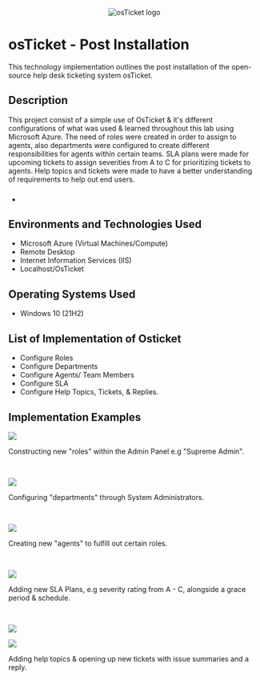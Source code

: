 <p align="center">
<img src="https://i.imgur.com/Clzj7Xs.png" alt="osTicket logo"/>
</p>

<h1>osTicket - Post Installation</h1>
This technology implementation outlines the post installation of the open-source help desk ticketing system osTicket.<br />

<h2>Description</h2>
This project consist of a simple use of OsTicket & it's different configurations of what was used & learned throughout this lab using Microsoft Azure. The need of roles were created in order to assign to agents, also departments were configured to create different responsibilities for agents within certain teams. SLA plans were made for upcoming tickets to assign severities from A to C for prioritizing tickets to agents. Help topics and tickets were made to have a better understanding of requirements to help out end users. 

- ### 

<h2>Environments and Technologies Used</h2>

- Microsoft Azure (Virtual Machines/Compute)
- Remote Desktop
- Internet Information Services (IIS)
- Localhost/OsTicket
  
<h2>Operating Systems Used </h2>

- Windows 10</b> (21H2)

<h2>List of Implementation of Osticket</h2>

- Configure Roles
- Configure Departments
- Configure Agents/ Team Members
- Configure SLA
- Configure Help Topics, Tickets, & Replies.

<h2>Implementation Examples</h2>

<p>
<img src="https://i.imgur.com/dLsZw9h.png"/>
</p>
<p>
Constructing new "roles" within the Admin Panel e.g "Supreme Admin".
</p>
<br />

<p>
<img src="https://i.imgur.com/24sim4g.png"/>
</p>
<p>
Configuring "departments" through System Administrators.
</p>
<br />

<p>
<img src="https://i.imgur.com/YpeFloN.png"/>
</p>
<p>
Creating new "agents" to fulfill out certain roles.
</p>
<br />

<p>
<img src="https://i.imgur.com/GdVLOmu.png"/>
</p>
<p>
Adding new SLA Plans, e.g severity rating from A - C, alongside a grace period & schedule.
</p>
<br />

<p>
<img src="https://i.imgur.com/fHL5Kdq.png"/>
</p>
<img src="https://i.imgur.com/EASf5GS.png"/>
<p>
Adding help topics & opening up new tickets with issue summaries and a reply.
</p>
<br />
